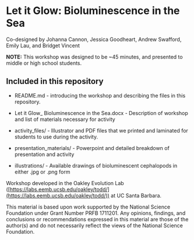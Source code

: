 # Let it Glow: Bioluminescence in the Sea

Co-designed by Johanna Cannon, Jessica Goodheart, Andrew Swafford, Emily Lau, and Bridget Vincent

**NOTE:** This workshop was designed to be ~45 minutes, and presented to middle or high school students.

## Included in this repository

* README.md - introducing the workshop and describing the files in this repository.

* Let it Glow_ Bioluminescence in the Sea.docx - Description of workshop and list of materials necessary for activity

* activity_files/ - Illustrator and PDF files that we printed and laminated for students to use during the activity.

* presentation_materials/ - Powerpoint and detailed breakdown of presentation and activity

* illustrations/ - Available drawings of bioluminescent cephalopods in either .jpg or .png form

Workshop developed in the Oakley Evolution Lab ([https://labs.eemb.ucsb.edu/oakley/todd/](https://labs.eemb.ucsb.edu/oakley/todd/)) at UC Santa Barbara.

This material is based upon work supported by the National Science Foundation under Grant Number PRFB 1711201. Any opinions, findings, and conclusions or recommendations expressed in this material are those of the author(s) and do not necessarily reflect the views of the National Science Foundation.
